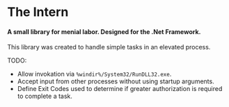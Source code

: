 # The Intern
#### A small library for menial labor. Designed for the .Net Framework.
This library was created to handle simple tasks in an elevated process.


TODO: 
- Allow invokation via `%windir%/System32/RunDLL32.exe`.
- Accept input from other processes without using startup arguments.
- Define Exit Codes used to determine if greater authorization is required to complete a task.

